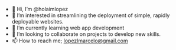 - 👋 Hi, I’m @holaimlopez
- 👀 I’m interested in streamlining the deployment of simple, rapidly deployable websites.
- 🌱 I’m currently learning web app development
- 💞️ I’m looking to collaborate on projects to develop new skills.
- 📫 How to reach me; lopezlmarcelo@gmail.com

<!---
holaimlopez/holaimlopez is a ✨ special ✨ repository because its `README.md` (this file) appears on your GitHub profile.
You can click the Preview link to take a look at your changes.
--->
